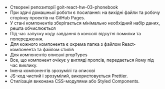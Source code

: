 - Створені репозиторії goit-react-hw-03-phonebook</br>
- При здачі домашньої роботи є посилання: на вихідні файли та робочу сторінку
  проектів на GitHub Pages.</br>
- У стані компонентів зберігається мінімально необхідний набір даних, решта
  обчислюється</br>
- Під час запуску коду завдання в консолі відсутні помилки та попередження.</br>
- Для кожного компонента є окрема папка з файлом React-компонента та файлом
  стилів</br>
- Для компонентів описані propTypes</br>
- Все, що компонент очікує у вигляді пропсів, передається йому під час
  виклику.</br>
- Імена компонентів зрозумілі та описові</br>
- JS-код чистий і зрозумілий, використовується Prettier.</br>
- Стилізація виконана CSS-модулями або Styled Components.</br>
